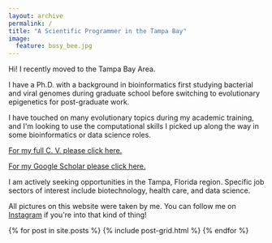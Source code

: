 ```yaml
---
layout: archive
permalink: /
title: "A Scientific Programmer in the Tampa Bay"
image:
  feature: busy_bee.jpg
---
```


Hi! I recently moved to the Tampa Bay Area.

I have a Ph.D. with a background in bioinformatics first studying bacterial and viral genomes during graduate school before switching to evolutionary epigenetics for post-graduate work. 

I have touched on many evolutionary topics during my academic training, and I'm looking to use the computational skills I picked up along the way in some bioinformatics or data science roles.

[For my full C. V. please click here.](http://thomas-keller.github.io/cv_thomas_keller_050116.pdf)

[For my Google Scholar please click here.](http://scholar.google.com/citations?user=HIBfsy4AAAAJ&hl=en)


I am actively seeking opportunities in the Tampa, Florida region. Specific job sectors of interest include biotechnology, health care, and data science.

All pictures on this website were taken by me. You can follow me on [Instagram](https://www.instagram.com/thomas.e.keller/) if you're into that kind of thing! 



<div class="tiles">
{% for post in site.posts %}
	{% include post-grid.html %}
{% endfor %}
</div><!-- /.tiles -->
